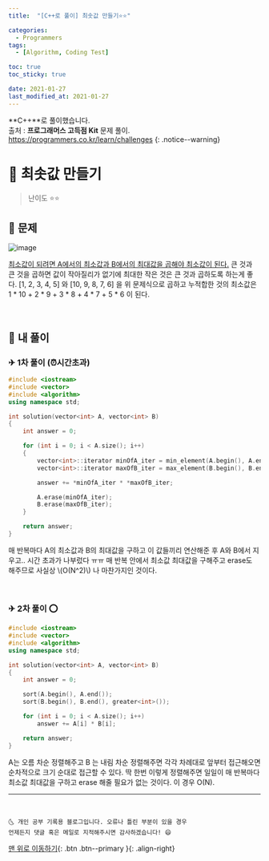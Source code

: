```yaml
---
title:  "[C++로 풀이] 최솟값 만들기⭐⭐" 

categories:
  - Programmers
tags:
  - [Algorithm, Coding Test]

toc: true
toc_sticky: true

date: 2021-01-27
last_modified_at: 2021-01-27
---
```

**C++**로 풀이했습니다.  
출처 : **프로그래머스 고득점 Kit** 문제 풀이. <https://programmers.co.kr/learn/challenges>
{: .notice--warning}

# 📌 최솟값 만들기

> 난이도 ⭐⭐

## 🚀 문제

![image](https://user-images.githubusercontent.com/42318591/105976123-23cdfc00-60d3-11eb-9cd2-76446b1028a1.png)


<u>최소값이 되려면 A에서의 최소값과 B에서의 최대값을 곱해야 최소값이 된다.</u> 큰 것과 큰 것을 곱하면 값이 작아질리가 없기에 최대한 작은 것은 큰 것과 곱하도록 하는게 좋다. [1, 2, 3, 4, 5] 와 [10, 9, 8, 7, 6] 을 위 문제식으로 곱하고 누적합한 것의 최소값은 1 * 10 + 2 * 9 + 3 * 8 + 4 * 7 + 5 * 6 이 된다.

<br>

## 🚀 내 풀이 

### ✈ 1차 풀이 (⏰시간초과)

```cpp
#include <iostream>
#include <vector>
#include <algorithm>
using namespace std;

int solution(vector<int> A, vector<int> B)
{
    int answer = 0;

    for (int i = 0; i < A.size(); i++)
    {
        vector<int>::iterator minOfA_iter = min_element(A.begin(), A.end());
        vector<int>::iterator maxOfB_iter = max_element(B.begin(), B.end());

        answer += *minOfA_iter * *maxOfB_iter;

        A.erase(minOfA_iter);
        B.erase(maxOfB_iter);
    }

    return answer;
}
```

매 반복마다 A의 최소값과 B의 최대값을 구하고 이 값들끼리 연산해준 후 A와 B에서 지우고.. 시간 초과가 나부렀다 ㅠㅠ 매 반복 안에서 최소값 최대값을 구해주고 erase도 해주므로 사실상 \\(O(N^2)\\) 나 마찬가지인 것이다. 

<br>

### ✈ 2차 풀이 ⭕

```cpp
#include <iostream>
#include <vector>
#include <algorithm>
using namespace std;

int solution(vector<int> A, vector<int> B)
{
    int answer = 0;

    sort(A.begin(), A.end());
    sort(B.begin(), B.end(), greater<int>());

    for (int i = 0; i < A.size(); i++)
        answer += A[i] * B[i];

    return answer;
}
```

A는 오름 차순 정렬해주고 B 는 내림 차순 정렬해주면 각각 차례대로 앞부터 접근해오면 순차적으로 크기 순대로 접근할 수 있다. 딱 한번 이렇게 정렬해주면 일일이 매 반복마다 최소값 최대값을 구하고 erase 해줄 필요가 없는 것이다. 이 경우 O(N).

***
<br>

    🌜 개인 공부 기록용 블로그입니다. 오류나 틀린 부분이 있을 경우 
    언제든지 댓글 혹은 메일로 지적해주시면 감사하겠습니다! 😄

[맨 위로 이동하기](#){: .btn .btn--primary }{: .align-right}